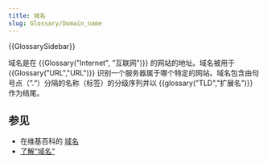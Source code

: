 ```yaml
---
title: 域名
slug: Glossary/Domain_name
---
```


{{GlossarySidebar}}

域名是在 {{Glossary("Internet", "互联网")}} 的网站的地址。域名被用于 {{Glossary("URL","URL")}} 识别一个服务器属于哪个特定的网站。域名包含由句号点（”.“）分隔的名称（标签）的分级序列并以 {{glossary("TLD","扩展名")}} 作为结尾。

## 参见

- 在维基百科的 [域名](https://zh.wikipedia.org/wiki/域名)
- [了解“域名“](/zh-CN/docs/Learn/Common_questions/Web_mechanics/What_is_a_domain_name)
